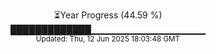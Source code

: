 <p align="center">
⏳Year Progress (44.59 %)<br>
█████████████▁▁▁▁▁▁▁▁▁▁▁▁▁▁▁▁▁ <br>
<sub>Updated: Thu, 12 Jun 2025 18:03:48 GMT</sub>
</p>

